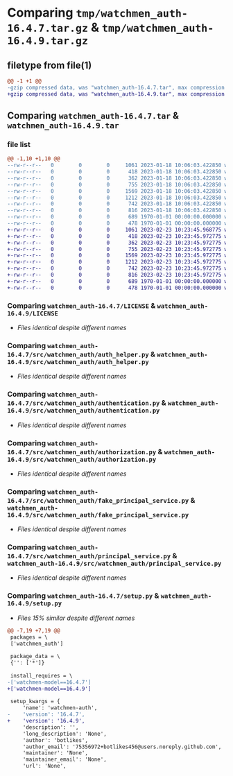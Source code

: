 # Comparing `tmp/watchmen_auth-16.4.7.tar.gz` & `tmp/watchmen_auth-16.4.9.tar.gz`

## filetype from file(1)

```diff
@@ -1 +1 @@
-gzip compressed data, was "watchmen_auth-16.4.7.tar", max compression
+gzip compressed data, was "watchmen_auth-16.4.9.tar", max compression
```

## Comparing `watchmen_auth-16.4.7.tar` & `watchmen_auth-16.4.9.tar`

### file list

```diff
@@ -1,10 +1,10 @@
--rw-r--r--   0        0        0     1061 2023-01-18 10:06:03.422850 watchmen_auth-16.4.7/LICENSE
--rw-r--r--   0        0        0      418 2023-01-18 10:06:03.422850 watchmen_auth-16.4.7/pyproject.toml
--rw-r--r--   0        0        0      362 2023-01-18 10:06:03.422850 watchmen_auth-16.4.7/src/watchmen_auth/__init__.py
--rw-r--r--   0        0        0      755 2023-01-18 10:06:03.422850 watchmen_auth-16.4.7/src/watchmen_auth/auth_helper.py
--rw-r--r--   0        0        0     1569 2023-01-18 10:06:03.422850 watchmen_auth-16.4.7/src/watchmen_auth/authentication.py
--rw-r--r--   0        0        0     1212 2023-01-18 10:06:03.422850 watchmen_auth-16.4.7/src/watchmen_auth/authorization.py
--rw-r--r--   0        0        0      742 2023-01-18 10:06:03.422850 watchmen_auth-16.4.7/src/watchmen_auth/fake_principal_service.py
--rw-r--r--   0        0        0      816 2023-01-18 10:06:03.422850 watchmen_auth-16.4.7/src/watchmen_auth/principal_service.py
--rw-r--r--   0        0        0      689 1970-01-01 00:00:00.000000 watchmen_auth-16.4.7/setup.py
--rw-r--r--   0        0        0      478 1970-01-01 00:00:00.000000 watchmen_auth-16.4.7/PKG-INFO
+-rw-r--r--   0        0        0     1061 2023-02-23 10:23:45.968775 watchmen_auth-16.4.9/LICENSE
+-rw-r--r--   0        0        0      418 2023-02-23 10:23:45.972775 watchmen_auth-16.4.9/pyproject.toml
+-rw-r--r--   0        0        0      362 2023-02-23 10:23:45.972775 watchmen_auth-16.4.9/src/watchmen_auth/__init__.py
+-rw-r--r--   0        0        0      755 2023-02-23 10:23:45.972775 watchmen_auth-16.4.9/src/watchmen_auth/auth_helper.py
+-rw-r--r--   0        0        0     1569 2023-02-23 10:23:45.972775 watchmen_auth-16.4.9/src/watchmen_auth/authentication.py
+-rw-r--r--   0        0        0     1212 2023-02-23 10:23:45.972775 watchmen_auth-16.4.9/src/watchmen_auth/authorization.py
+-rw-r--r--   0        0        0      742 2023-02-23 10:23:45.972775 watchmen_auth-16.4.9/src/watchmen_auth/fake_principal_service.py
+-rw-r--r--   0        0        0      816 2023-02-23 10:23:45.972775 watchmen_auth-16.4.9/src/watchmen_auth/principal_service.py
+-rw-r--r--   0        0        0      689 1970-01-01 00:00:00.000000 watchmen_auth-16.4.9/setup.py
+-rw-r--r--   0        0        0      478 1970-01-01 00:00:00.000000 watchmen_auth-16.4.9/PKG-INFO
```

### Comparing `watchmen_auth-16.4.7/LICENSE` & `watchmen_auth-16.4.9/LICENSE`

 * *Files identical despite different names*

### Comparing `watchmen_auth-16.4.7/src/watchmen_auth/auth_helper.py` & `watchmen_auth-16.4.9/src/watchmen_auth/auth_helper.py`

 * *Files identical despite different names*

### Comparing `watchmen_auth-16.4.7/src/watchmen_auth/authentication.py` & `watchmen_auth-16.4.9/src/watchmen_auth/authentication.py`

 * *Files identical despite different names*

### Comparing `watchmen_auth-16.4.7/src/watchmen_auth/authorization.py` & `watchmen_auth-16.4.9/src/watchmen_auth/authorization.py`

 * *Files identical despite different names*

### Comparing `watchmen_auth-16.4.7/src/watchmen_auth/fake_principal_service.py` & `watchmen_auth-16.4.9/src/watchmen_auth/fake_principal_service.py`

 * *Files identical despite different names*

### Comparing `watchmen_auth-16.4.7/src/watchmen_auth/principal_service.py` & `watchmen_auth-16.4.9/src/watchmen_auth/principal_service.py`

 * *Files identical despite different names*

### Comparing `watchmen_auth-16.4.7/setup.py` & `watchmen_auth-16.4.9/setup.py`

 * *Files 15% similar despite different names*

```diff
@@ -7,19 +7,19 @@
 packages = \
 ['watchmen_auth']
 
 package_data = \
 {'': ['*']}
 
 install_requires = \
-['watchmen-model==16.4.7']
+['watchmen-model==16.4.9']
 
 setup_kwargs = {
     'name': 'watchmen-auth',
-    'version': '16.4.7',
+    'version': '16.4.9',
     'description': '',
     'long_description': 'None',
     'author': 'botlikes',
     'author_email': '75356972+botlikes456@users.noreply.github.com',
     'maintainer': 'None',
     'maintainer_email': 'None',
     'url': 'None',
```

